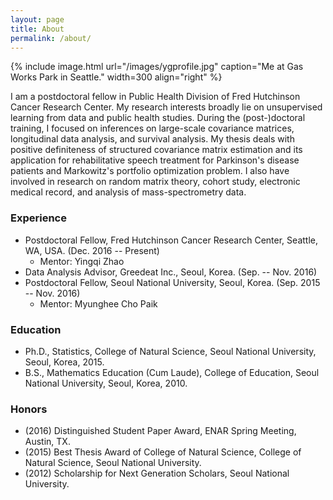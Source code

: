 ```yaml
---
layout: page
title: About
permalink: /about/
---
```


{% include image.html url="/images/ygprofile.jpg" caption="Me at Gas Works Park in Seattle." width=300 align="right" %}

I am a postdoctoral fellow in Public Health Division of Fred Hutchinson Cancer Research Center. My research interests broadly lie on unsupervised learning from data and public health studies. During the (post-)doctoral training, I focused on inferences on large-scale covariance matrices, longitudinal data analysis, and survival analysis. My thesis deals with positive definiteness of structured covariance matrix estimation and its application for rehabilitative speech treatment for Parkinson's disease patients and Markowitz's portfolio optimization problem. I also have involved in research on random matrix theory, cohort study, electronic medical record, and analysis of mass-spectrometry data.

### Experience

* Postdoctoral Fellow, Fred Hutchinson Cancer Research Center, Seattle, WA, USA. (Dec. 2016 -- Present)
	* Mentor: Yingqi Zhao
* Data Analysis Advisor, Greedeat Inc., Seoul, Korea. (Sep. -- Nov. 2016) 
* Postdoctoral Fellow, Seoul National University, Seoul, Korea. (Sep. 2015 -- Nov. 2016) 
	* Mentor: Myunghee Cho Paik

### Education

* Ph.D., Statistics, College of Natural Science, Seoul National University, Seoul, Korea, 2015.
* B.S., Mathematics Education (Cum Laude), College of Education, Seoul National University, Seoul, Korea, 2010.

### Honors

* (2016) Distinguished Student Paper Award, ENAR Spring Meeting, Austin, TX.
* (2015) Best Thesis Award of College of Natural Science, College of Natural Science, Seoul National University.
* (2012) Scholarship for Next Generation Scholars, Seoul National University.

